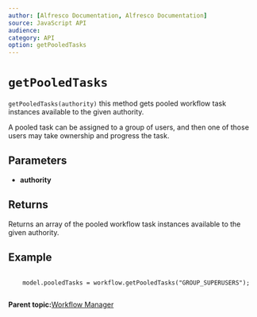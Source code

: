 ```yaml
---
author: [Alfresco Documentation, Alfresco Documentation]
source: JavaScript API
audience: 
category: API
option: getPooledTasks
---
```


# `getPooledTasks`

`getPooledTasks(authority)` this method gets pooled workflow task instances available to the given authority.

A pooled task can be assigned to a group of users, and then one of those users may take ownership and progress the task.

## Parameters

-   **authority**

## Returns

Returns an array of the pooled workflow task instances available to the given authority.

## Example

```

    model.pooledTasks = workflow.getPooledTasks("GROUP_SUPERUSERS");          
      
```

**Parent topic:**[Workflow Manager](../references/API-JS-WorkflowManager.md)

